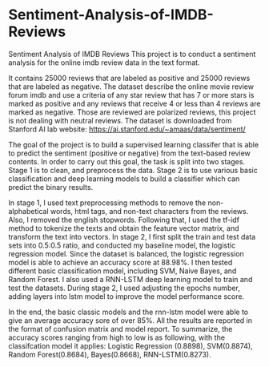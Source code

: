 # Sentiment-Analysis-of-IMDB-Reviews
Sentiment Analysis of IMDB Reviews
This project is to conduct a sentiment analysis for the online imdb review data in the text format. 

It contains 25000 reviews that are labeled as positive and 25000 reviews that are labeled as negative. The dataset describe the online movie review forum imdb and use a criteria of any star review that has 7 or more stars is marked as positive and any reviews that receive 4 or less than 4 reviews are marked as negative. Those are reviewed are polarized reviews, this project is not dealing with neutral reviews. The dataset is downloaded from Stanford AI lab website: https://ai.stanford.edu/~amaas/data/sentiment/

The goal of the project is to build a supervised learning classifer that is able to predict the sentiment (positive or negative) from the text-based review contents. In order to carry out this goal, the task is split into two stages. Stage 1 is to clean, and preprocess the data. Stage 2 is to use various basic classification and deep learning models to build a classifier which can predict the binary results. 

In stage 1, I used text preprocessing methods to remove the non-alphabetical words, html tags, and non-text characters from the reviews. Also, I removed the english stopwords. Following that, I used the tf-idf method to tokenize the texts and obtain the feature vector matrix, and transform the text into vectors. In stage 2, I first split the train and test data sets into 0.5:0.5 ratio, and conducted my baseline model, the logistic regression model. Since the dataset is balanced, the logistic regression model is able to achieve an accuracy score at 88.98%. I then tested different basic classification model, including SVM, Naive Bayes, and Random Forest. I also used a RNN-LSTM deep learning model to train and test the datasets. During stage 2, I used adjusting the epochs number, adding layers into lstm model to improve the model performance score. 

In the end, the basic classic models and the rnn-lstm model were able to give an average accuracy sore of over 85%. All the results are reported in the format of confusion matrix and model report. To summarize, the accuracy scores ranging from high to low is as following, with the classifcation model it applies: Logistic Regression (0.8898), SVM(0.8874), Random Forest(0.8684), Bayes(0.8668), RNN-LSTM(0.8273). 
